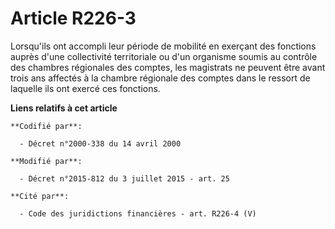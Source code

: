 # Article R226-3

Lorsqu'ils ont accompli leur période de mobilité en exerçant des fonctions               auprès d'une collectivité
territoriale ou d'un organisme soumis au contrôle des chambres régionales des comptes, les magistrats ne peuvent être avant
trois ans affectés à la chambre régionale des comptes dans le ressort de laquelle ils ont exercé ces fonctions.

**Liens relatifs à cet article**

	**Codifié par**:

	  - Décret n°2000-338 du 14 avril 2000

	**Modifié par**:

	  - Décret n°2015-812 du 3 juillet 2015 - art. 25

	**Cité par**:

	  - Code des juridictions financières - art. R226-4 (V)
